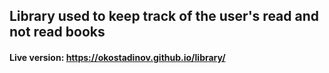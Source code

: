## Library used to keep track of the user's read and not read books

#### Live version: https://okostadinov.github.io/library/